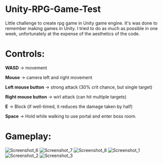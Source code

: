 # Unity-RPG-Game-Test
Little challenge to create rpg game in Unity game engine. It's was done to remember making games in Unity.
I tried to do as much as possible in one week, unfortunately at the expense of the aesthetics of the code.
# Controls:

**WASD** -> movement

**Mouse** -> camera left and right movement

**Left mouse button** -> strong attack (30% crit chance, but single target)

**Right mouse button** -> wirl attack (can hit multiple targets)

**E** -> Block (if well-timed, it reduces the damage taken by half)

**Space** -> Hold while walking to use portal and enter boss room.

# Gameplay:

![Screenshot_6](https://github.com/Foxtrot007-ai/Unity-RPG-Game-Test/assets/73165159/0607cd8c-2b71-4f6f-9d6b-ae750d13687b)
![Screenshot_7](https://github.com/Foxtrot007-ai/Unity-RPG-Game-Test/assets/73165159/83a40656-b153-4c7c-9b76-600fc434f78d)
![Screenshot_8](https://github.com/Foxtrot007-ai/Unity-RPG-Game-Test/assets/73165159/88c6c4b3-0cfa-41ad-adf4-cb628c06a708)
![Screenshot_1](https://github.com/Foxtrot007-ai/Unity-RPG-Game-Test/assets/73165159/583e62b6-b897-4420-8459-a24b6f25ea80)
![Screenshot_2](https://github.com/Foxtrot007-ai/Unity-RPG-Game-Test/assets/73165159/0fc7a6d9-f20e-41bd-921d-34743c104043)
![Screenshot_3](https://github.com/Foxtrot007-ai/Unity-RPG-Game-Test/assets/73165159/38dd573c-a8ea-450f-a20e-04d12260859a)
